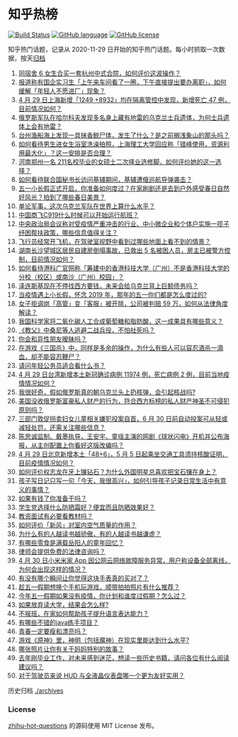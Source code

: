 # 知乎热榜
[![Build Status](https://github.com/ToWeLong/zhihu-hot-questions/workflows/CI/badge.svg)](https://github.com/ToWeLong/zhihu-hot-questions/actions)
[![GitHub language](https://img.shields.io/badge/language-golang-orange.svg)](https://golang.org/)
[![GitHub license](https://img.shields.io/github/license/ToWeLong/zhihu-hot-questions)](https://github.com/ToWeLong/zhihu-hot-questions/blob/main/LICENSE)

知乎热门话题，记录从 2020-11-29 日开始的知乎热门话题。每小时抓取一次数据，按天[归档](./archives)

<!-- BEGIN -->

1. [同宿舍 6 女生合买一套杭州中式合院，如何评价这波操作？](https://www.zhihu.com/question/530617899)
1. [报道称有国企实习生「上午来车间看了一圈，下午直接提出要办离职」，如何缓解「年轻人不愿进厂」现象？](https://www.zhihu.com/question/530627531)
1. [4 月 29 日上海新增「1249 +8932」均在隔离管控中发现，新增死亡 47 例，目前情况如何？](https://www.zhihu.com/question/530734620)
1. [俄罗斯军队在哈尔科夫发现多名身上藏有地雷的乌克兰士兵遗体，为何士兵遗体上会有地雷？](https://www.zhihu.com/question/530325675)
1. [台州渔船海上发现一具抹香鲸尸体，发生了什么？是之前搁浅象山的那头吗？](https://www.zhihu.com/question/530658904)
1. [如何看待男生进女生浴室洗澡拍照，上海理工大学回应称「错峰使用，资源利用最大化」？这一安排是否合理？](https://www.zhihu.com/question/530615673)
1. [河南郑州一名 211名校毕业的女硕士二次择业选修脚，如何评价她的这一选择？](https://www.zhihu.com/question/530642145)
1. [如何看待联合国秘书长访问基辅期间，基辅遭俄巡航导弹袭击？](https://www.zhihu.com/question/530609858)
1. [五一小长假正式开启，你准备如何度过？在家刷剧还是去到户外感受春日自然好风光？拍到了哪些春日美景？](https://www.zhihu.com/question/530733840)
1. [单论军事，这次乌克兰军队在世界上算什么水平？](https://www.zhihu.com/question/530653675)
1. [中国商飞C919什么时候可以开始运行航班？](https://www.zhihu.com/question/524175327)
1. [中央政治局会议称对受疫情严重冲击的行业、中小微企业和个体户实施一揽子纾困帮扶政策，哪些信息值得关注？](https://www.zhihu.com/question/530621801)
1. [飞行员经常开飞机，在驾驶室视野中看到过哪些地面上看不到的情景？](https://www.zhihu.com/question/342761853)
1. [湖南长沙望城区居民自建房倒塌事故，已救出 5 名被困人员，房主已被警方控制，目前情况如何？](https://www.zhihu.com/question/530736027)
1. [如何看待港科广官网称「筹建中的香港科技大学（广州）不是香港科技大学的分校（校区）或南沙（广州）校园」？](https://www.zhihu.com/question/530494701)
1. [泽连斯基现在不停找西方要钱，未来会给乌克兰背上巨额债务吗？](https://www.zhihu.com/question/529712895)
1. [当疫情遇上小长假，怀念 2019 年，那年的五一你们都是怎么度过的?](https://www.zhihu.com/question/530659790)
1. [女子拒调岗「高管」变「客服」被开除，公司被判赔 59 万，如何从法律角度解读？](https://www.zhihu.com/question/530759555)
1. [我国科学家将二氧化碳人工合成葡萄糖和脂肪酸，这一成果具有哪些意义？](https://www.zhihu.com/question/530578321)
1. [《教父》中桑尼等人逃避二战兵役，不怕社死吗？](https://www.zhihu.com/question/530346795)
1. [你会和异性朋友暧昧吗？](https://www.zhihu.com/question/315133137)
1. [在游戏《三国杀》中，同样是多余的操作，为什么有些人可以容忍酒杀一滴血，却不能容忍鞭尸？](https://www.zhihu.com/question/492003027)
1. [请问年轻公务员适合看什么书？](https://www.zhihu.com/question/271395288)
1. [4 月 29 日台湾新增本土新冠确诊病例 11974 例，死亡病例 2 例，目前当地疫情情况如何？](https://www.zhihu.com/question/530623158)
1. [我很好奇，假如俄罗斯真的朝乌克兰头上扔核弹，会引起核战吗?](https://www.zhihu.com/question/519177398)
1. [美国没收俄罗斯富豪私人财产的行为，符合西方标榜的私人财产神圣不可侵犯原则吗？](https://www.zhihu.com/question/530688623)
1. [三部门敦促拐卖妇女儿童相关嫌犯投案自首，6 月 30 日前自动投案可从轻或减轻处罚，还需关注哪些信息？](https://www.zhihu.com/question/530751557)
1. [陈思诚监制、戴墨执导，王安宇、童瑶主演的网剧《球状闪电》开机并公布海报，从主创配置上你看好这版改编吗？](https://www.zhihu.com/question/530434791)
1. [4 月 29 日北京新增本土「48+6」，5 月 5 日起乘坐交通工具须持核酸证明，目前疫情情况如何？](https://www.zhihu.com/question/530734997)
1. [如何评价权志龙在牙上镶钻石？为什么外国明星总喜欢把宝石镶在身上？](https://www.zhihu.com/question/526879819)
1. [孩子写日记只写一句「今天，我很高兴」，如何引导孩子记录日常生活中有意义的事情？](https://www.zhihu.com/question/529130378)
1. [如果有钱了你准备干吗？](https://www.zhihu.com/question/529997200)
1. [学生党选择什么防晒霜好？便宜而且防晒效果好？](https://www.zhihu.com/question/56114401)
1. [教资面试有必要看教材吗？](https://www.zhihu.com/question/530421542)
1. [如何评价「新风」对室内空气质量的作用？](https://www.zhihu.com/question/51014664)
1. [为什么有的人越读书越骄傲，有的人越读书越谦虚？](https://www.zhihu.com/question/485593884)
1. [有哪些零食是满载岳阳人的童年回忆？](https://www.zhihu.com/question/527884698)
1. [律师会提供免费的法律咨询吗？](https://www.zhihu.com/question/376042639)
1. [4 月 30 日小米米家 App 因公网云网络故障服务异常，用户称设备全部离线，为何会出现这样的情况？](https://www.zhihu.com/question/530738035)
1. [有没有哪个瞬间让你觉得这块手表真的买对了？](https://www.zhihu.com/question/523412314)
1. [趁五一假期想换个手机玩游戏，顺带拍拍照片有什么推荐？](https://www.zhihu.com/question/530433297)
1. [今年五一假期如果没有疫情，你计划和谁度过假期？怎么过？](https://www.zhihu.com/question/530503111)
1. [如果放弃读大学，结果会怎么样?](https://www.zhihu.com/question/530673288)
1. [不报班，在家如何帮助孩子提升语言表达能力？](https://www.zhihu.com/question/529409885)
1. [有哪些不错的java练手项目？](https://www.zhihu.com/question/47411239)
1. [青春一定要瘦和漂亮吗？](https://www.zhihu.com/question/523813807)
1. [游戏《原神》里，神明（包括魔神）在现实里能达到什么水平?](https://www.zhihu.com/question/529295436)
1. [哪张照片让你有关于妈妈特别的故事？](https://www.zhihu.com/question/530128813)
1. [去年刚毕业工作，对未来感到迷茫，想读一些历史书籍，请问各位有什么阅读建议吗？](https://www.zhihu.com/question/528418194)
1. [对于驾驶员来说 HUD 与全液晶仪表盘哪一个更为友好实用？](https://www.zhihu.com/question/516521732)

<!-- END -->

历史归档 [./archives](./archives)


### License
[zhihu-hot-questions](https://github.com/towelong/zhihu-hot-questions) 的源码使用 MIT License 发布。